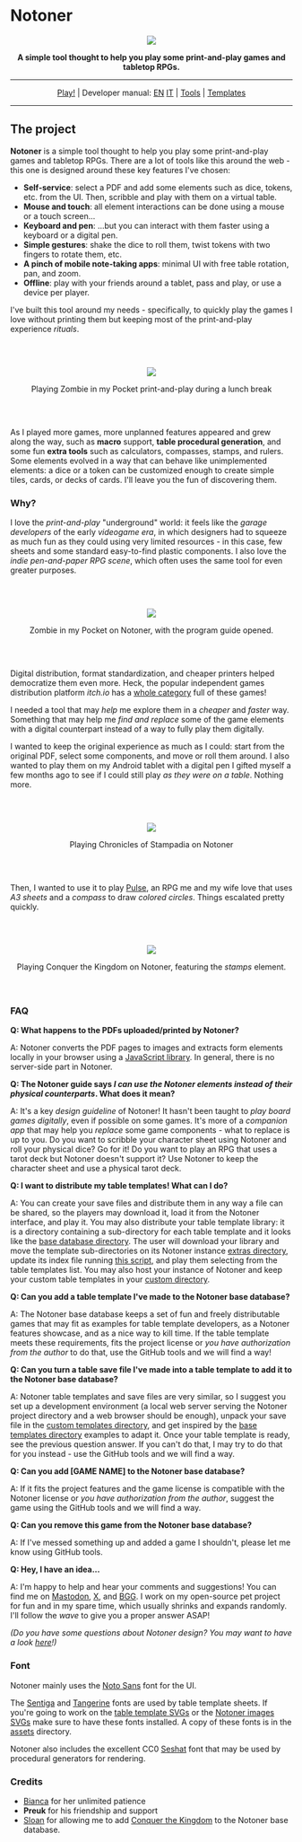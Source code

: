 # Notoner

<div align="center"><p><img src="markdown/logo-outline.png"></p></div><div align="center" style="font-weight:bold">A simple tool thought to help you play some print-and-play games and tabletop RPGs.</div>

---

<div align="center"><a href="https://www.kesiev.com/notoner/">Play!</a> | Developer manual: <a href="assets/reference/reference-EN.md">EN</a> <a href="assets/reference/reference-IT.md">IT</a> | <a href="assets/README.md">Tools</a> | <a href="databases/base/README.md">Templates</a></div>

---

## The project

**Notoner** is a simple tool thought to help you play some print-and-play games and tabletop RPGs. There are a lot of tools like this around the web - this one is designed around these key features I've chosen:

 - **Self-service**: select a PDF and add some elements such as dice, tokens, etc. from the UI. Then, scribble and play with them on a virtual table.
 - **Mouse and touch**: all element interactions can be done using a mouse or a touch screen...
 - **Keyboard and pen**: ...but you can interact with them faster using a keyboard or a digital pen.
 - **Simple gestures**: shake the dice to roll them, twist tokens with two fingers to rotate them, etc.
 - **A pinch of mobile note-taking apps**: minimal UI with free table rotation, pan, and zoom.
 - **Offline**: play with your friends around a tablet, pass and play, or use a device per player.

I've built this tool around my needs - specifically, to quickly play the games I love without printing them but keeping most of the print-and-play experience _rituals_.

<div align="center" style="margin:60px 0">
    <p><img src="markdown/photo-zombie.png"></p>
    <p>Playing Zombie in my Pocket print-and-play during a lunch break</p>
</div>

As I played more games, more unplanned features appeared and grew along the way, such as **macro** support, **table procedural generation**, and some fun **extra tools** such as calculators, compasses, stamps, and rulers. Some elements evolved in a way that can behave like unimplemented elements: a dice or a token can be customized enough to create simple tiles, cards, or decks of cards. I'll leave you the fun of discovering them.

### Why?

I love the _print-and-play_ "underground" world: it feels like the _garage developers_ of the early _videogame era_, in which designers had to squeeze as much fun as they could using very limited resources - in this case, few sheets and some standard easy-to-find plastic components. I also love the _indie pen-and-paper RPG scene_, which often uses the same tool for even greater purposes.

<div align="center" style="margin:60px 0">
    <p><img src="markdown/shot-zombie.png"></p>
    <p>Zombie in my Pocket on Notoner, with the program guide opened.</p>
</div>

Digital distribution, format standardization, and cheaper printers helped democratize them even more. Heck, the popular independent games distribution platform _itch.io_ has a [whole category](https://itch.io/physical-games) full of these games!

I needed a tool that may _help_ me explore them in a _cheaper_ and _faster_ way. Something that may help me _find and replace_ some of the game elements with a digital counterpart instead of a way to fully play them digitally.

I wanted to keep the original experience as much as I could: start from the original PDF, select some components, and move or roll them around. I also wanted to play them on my Android tablet with a digital pen I gifted myself a few months ago to see if I could still play _as they were on a table_. Nothing more.

<div align="center" style="margin:60px 0">
    <p><img src="markdown/shot-stampadia.png"></p>
    <p>Playing Chronicles of Stampadia on Notoner</p>
</div>

Then, I wanted to use it to play [Pulse](https://rpggeek.com/rpg/23464/pulse), an RPG me and my wife love that uses _A3 sheets_ and a _compass_ to draw _colored circles_. Things escalated pretty quickly.

<div align="center" style="margin:60px 0">
    <p><img src="markdown/shot-conquer.png"></p>
    <p>Playing Conquer the Kingdom on Notoner, featuring the <i>stamps</i> element.</p>
</div>

### FAQ

**Q: What happens to the PDFs uploaded/printed by Notoner?**

A: Notoner converts the PDF pages to images and extracts form elements locally in your browser using a [JavaScript library](https://github.com/mozilla/pdf.js). In general, there is no server-side part in Notoner.

**Q: The Notoner guide says _I can use the Notoner elements instead of their physical counterparts_. What does it mean?**

A: It's a key _design guideline_ of Notoner! It hasn't been taught to _play board games digitally_, even if possible on some games. It's more of a _companion app_ that may help you _replace_ some game components - what to replace is up to you. Do you want to scribble your character sheet using Notoner and roll your physical dice? Go for it! Do you want to play an RPG that uses a tarot deck but Notoner doesn't support it? Use Notoner to keep the character sheet and use a physical tarot deck.

**Q: I want to distribute my table templates! What can I do?**

A: You can create your save files and distribute them in any way a file can be shared, so the players may download it, load it from the Notoner interface, and play it. You may also distribute your table template library: it is a directory containing a sub-directory for each table template and it looks like the [base database directory](databases/base). The user will download your library and move the template sub-directories on its Notoner instance [extras directory](databases/extras), update its index file running [this script](assets/databases/build.js), and play them selecting from the table templates list. You may also host your instance of Notoner and keep your custom table templates in your [custom directory](databases/custom).

**Q: Can you add a table template I've made to the Notoner base database?**

A: The Notoner base database keeps a set of fun and freely distributable games that may fit as examples for table template developers, as a Notoner features showcase, and as a nice way to kill time. If the table template meets these requirements, fits the project license or _you have authorization from the author_ to do that, use the GitHub tools and we will find a way!

**Q: Can you turn a table save file I've made into a table template to add it to the Notoner base database?**

A: Notoner table templates and save files are very similar, so I suggest you set up a development environment (a local web server serving the Notoner project directory and a web browser should be enough), unpack your save file in the [custom templates directory](databases/custom), and get inspired by the [base templates directory](databases/custom) examples to adapt it. Once your table template is ready, see the previous question answer. If you can't do that, I may try to do that for you instead - use the GitHub tools and we will find a way.

**Q: Can you add [GAME NAME] to the Notoner base database?**

A: If it fits the project features and the game license is compatible with the Notoner license or _you have authorization from the author_, suggest the game using the GitHub tools and we will find a way.

**Q: Can you remove this game from the Notoner base database?**

A: If I've messed something up and added a game I shouldn't, please let me know using GitHub tools.

**Q: Hey, I have an idea...**

A: I'm happy to help and hear your comments and suggestions! You can find me on [Mastodon](https://mastodon.social/@Kesiev), [X](https://x.com/kesiev), and [BGG](https://boardgamegeek.com/user/KesieV). I work on my open-source pet project for fun and in my spare time, which usually shrinks and expands randomly. I'll follow the _wave_ to give you a proper answer ASAP!

_(Do you have some questions about Notoner design? You may want to have a look [here](FAQ.md)!)_

### Font

Notoner mainly uses the [Noto Sans](https://fonts.google.com/noto/specimen/Noto+Sans) font for the UI.

The [Sentiga](https://typodermicfonts.com/downloads/) and [Tangerine](https://tosche.net/fonts/tangerine) fonts are used by table template sheets. If you're going to work on the [table template SVGs](assets/tables/) or the [Notoner images SVGs](assets/images/) make sure to have these fonts installed. A copy of these fonts is in the [assets](assets/fonts/) directory.

Notoner also includes the excellent CC0 [Seshat](http://dotcolon.net/font/seshat/) font that may be used by procedural generators for rendering.

### Credits

  * [Bianca](http://www.linearkey.net/) for her unlimited patience
  * **Preuk** for his friendship and support
  * [Sloan](https://sloank.itch.io/) for allowing me to add [Conquer the Kingdom](https://sloank.itch.io/conquer-the-kingdom) to the Notoner base database.
